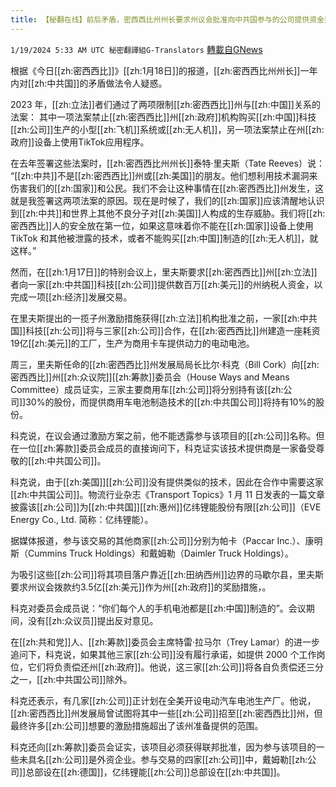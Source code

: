 ```yaml
---
title: 【秘翻在线】前后矛盾，密西西比州州长要求州议会批准向中共国参与的公司提供资金奖励
---
```

`1/19/2024 5:33 AM UTC 秘密翻譯組G-Translators` [轉載自GNews](https://gnews.org/articles/2234311)

根据《今日[[zh:密西西比]]》[[zh:1月18日]]的报道，[[zh:密西西比州州长]]一年内对[[zh:中共国]]的矛盾做法令人疑惑。

2023 年，[[zh:立法]]者们通过了两项限制[[zh:密西西比]]州与[[zh:中国]]关系的法案： 其中一项法案禁止[[zh:密西西比]]州[[zh:政府]]机构购买[[zh:中国]]科技[[zh:公司]]生产的小型[[zh:飞机]]系统或[[zh:无人机]]，另一项法案禁止在州[[zh:政府]]设备上使用TikTok应用程序。

在去年签署这些法案时，[[zh:密西西比州州长]]泰特·里夫斯（Tate Reeves）说： “[[zh:中共]]不是[[zh:密西西比]]州或[[zh:美国]]的朋友。他们想利用技术漏洞来伤害我们的[[zh:国家]]和公民。我们不会让这种事情在[[zh:密西西比]]州发生，这就是我签署这两项法案的原因。现在是时候了，我们的[[zh:国家]]应该清醒地认识到[[zh:中共]]和世界上其他不良分子对[[zh:美国]]人构成的生存威胁。我们将[[zh:密西西比]]人的安全放在第一位，如果这意味着你不能在[[zh:国家]]设备上使用 TikTok 和其他被泄露的技术，或者不能购买[[zh:中国]]制造的[[zh:无人机]]，就这样。”

然而，在[[zh:1月17日]]的特别会议上，里夫斯要求[[zh:密西西比]]州[[zh:立法]]者向一家[[zh:中共国]]科技[[zh:公司]]提供数百万[[zh:美元]]的州纳税人资金，以完成一项[[zh:经济]]发展交易。

在里夫斯提出的一揽子州激励措施获得[[zh:立法]]机构批准之前，一家[[zh:中共国]]科技[[zh:公司]]将与三家[[zh:公司]]合作，在[[zh:密西西比]]州建造一座耗资19亿[[zh:美元]]的工厂，生产为商用卡车提供动力的电动电池。

周三，里夫斯任命的[[zh:密西西比]]州发展局局长比尔·科克（Bill Cork）向[[zh:密西西比]]州[[zh:众议院]][[zh:筹款]]委员会（House Ways and Means Committee）成员证实，三家主要商用车[[zh:公司]]将分别持有该[[zh:公司]]30%的股份，而提供商用车电池制造技术的[[zh:中共国公司]]将持有10%的股份。

科克说，在议会通过激励方案之前，他不能透露参与该项目的[[zh:公司]]名称。但在一位[[zh:筹款]]委员会成员的直接询问下，科克证实该技术提供商是一家备受尊敬的[[zh:中共国公司]]。

科克说，由于[[zh:美国]][[zh:公司]]没有提供类似的技术，因此在合作中需要这家[[zh:中共国公司]]。物流行业杂志《Transport Topics》1 月 11 日发表的一篇文章披露该[[zh:公司]]为[[zh:中共国]][[zh:惠州]]亿纬锂能股份有限[[zh:公司]]（EVE Energy Co., Ltd. 简称：亿纬锂能）。

据媒体报道，参与该交易的其他商家[[zh:公司]]分别为帕卡（Paccar Inc.）、康明斯（Cummins Truck Holdings）和戴姆勒（Daimler Truck Holdings）。

为吸引这些[[zh:公司]]将其项目落户靠近[[zh:田纳西州]]边界的马歇尔县，里夫斯要求州议会拨款约3.5亿[[zh:美元]]作为州[[zh:政府]]的奖励措施，。

科克对委员会成员说：“你们每个人的手机电池都是[[zh:中国]]制造的”。会议期间，没有[[zh:众议员]]提出反对意见。

在[[zh:共和党]]人、[[zh:筹款]]委员会主席特雷·拉马尔（Trey Lamar）的进一步追问下，科克说，如果其他三家[[zh:公司]]没有履行承诺，如提供 2000 个工作岗位，它们将负责偿还州[[zh:政府]]。他说，这三家[[zh:公司]]将各自负责偿还三分之一，[[zh:中共国公司]]除外。

科克还表示，有几家[[zh:公司]]正计划在全美开设电动汽车电池生产厂。他说，[[zh:密西西比]]州发展局曾试图将其中一些[[zh:公司]]招至[[zh:密西西比]]州，但最终许多[[zh:公司]]想要的激励措施超出了该州准备提供的范围。

科克还向[[zh:筹款]]委员会证实，该项目必须获得联邦批准，因为参与该项目的一些未具名[[zh:公司]]是外资企业。参与交易的四家[[zh:公司]]中，戴姆勒[[zh:公司]]总部设在[[zh:德国]]，亿纬锂能[[zh:公司]]总部设在[[zh:中共国]]。
